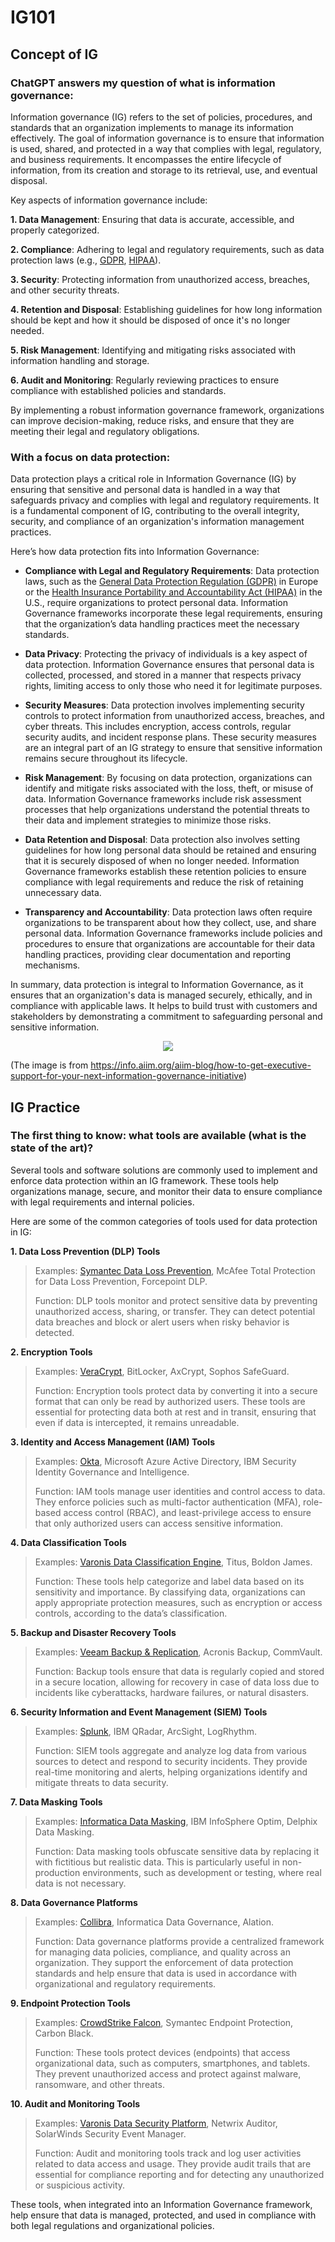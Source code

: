 # IG101

## Concept of IG

### ChatGPT answers my question of what is information governance:
Information governance (IG) refers to the set of policies, procedures, and standards that an organization implements to manage its information effectively. The goal of information governance is to ensure that information is used, shared, and protected in a way that complies with legal, regulatory, and business requirements. It encompasses the entire lifecycle of information, from its creation and storage to its retrieval, use, and eventual disposal.

Key aspects of information governance include:

**1. Data Management**: Ensuring that data is accurate, accessible, and properly categorized.

**2. Compliance**: Adhering to legal and regulatory requirements, such as data protection laws (e.g., [GDPR](https://gdpr-info.eu/), [HIPAA](https://www.hhs.gov/hipaa/for-professionals/index.html)).

**3. Security**: Protecting information from unauthorized access, breaches, and other security threats.

**4. Retention and Disposal**: Establishing guidelines for how long information should be kept and how it should be disposed of once it's no longer needed.

**5. Risk Management**: Identifying and mitigating risks associated with information handling and storage.

**6. Audit and Monitoring**: Regularly reviewing practices to ensure compliance with established policies and standards.

By implementing a robust information governance framework, organizations can improve decision-making, reduce risks, and ensure that they are meeting their legal and regulatory obligations.

### With a focus on data protection:

Data protection plays a critical role in Information Governance (IG) by ensuring that sensitive and personal data is handled in a way that safeguards privacy and complies with legal and regulatory requirements. It is a fundamental component of IG, contributing to the overall integrity, security, and compliance of an organization's information management practices.

Here’s how data protection fits into Information Governance:

* **Compliance with Legal and Regulatory Requirements**: Data protection laws, such as the [General Data Protection Regulation (GDPR)](https://gdpr-info.eu/) in Europe or the [Health Insurance Portability and Accountability Act (HIPAA)](https://www.hhs.gov/hipaa/for-professionals/index.html) in the U.S., require organizations to protect personal data. Information Governance frameworks incorporate these legal requirements, ensuring that the organization’s data handling practices meet the necessary standards.

* **Data Privacy**: Protecting the privacy of individuals is a key aspect of data protection. Information Governance ensures that personal data is collected, processed, and stored in a manner that respects privacy rights, limiting access to only those who need it for legitimate purposes.

* **Security Measures**: Data protection involves implementing security controls to protect information from unauthorized access, breaches, and cyber threats. This includes encryption, access controls, regular security audits, and incident response plans. These security measures are an integral part of an IG strategy to ensure that sensitive information remains secure throughout its lifecycle.

* **Risk Management**: By focusing on data protection, organizations can identify and mitigate risks associated with the loss, theft, or misuse of data. Information Governance frameworks include risk assessment processes that help organizations understand the potential threats to their data and implement strategies to minimize those risks.

* **Data Retention and Disposal**: Data protection also involves setting guidelines for how long personal data should be retained and ensuring that it is securely disposed of when no longer needed. Information Governance frameworks establish these retention policies to ensure compliance with legal requirements and reduce the risk of retaining unnecessary data.

* **Transparency and Accountability**: Data protection laws often require organizations to be transparent about how they collect, use, and share personal data. Information Governance frameworks include policies and procedures to ensure that organizations are accountable for their data handling practices, providing clear documentation and reporting mechanisms.

In summary, data protection is integral to Information Governance, as it ensures that an organization's data is managed securely, ethically, and in compliance with applicable laws. It helps to build trust with customers and stakeholders by demonstrating a commitment to safeguarding personal and sensitive information.

<div align="center">
  <img src="https://github.com/user-attachments/assets/624399a2-af2b-4189-a3d4-67663f4ae1fb">
</div>

(The image is from https://info.aiim.org/aiim-blog/how-to-get-executive-support-for-your-next-information-governance-initiative)

## IG Practice

### The first thing to know: what tools are available (what is the state of the art)?

Several tools and software solutions are commonly used to implement and enforce data protection within an IG framework. These tools help organizations manage, secure, and monitor their data to ensure compliance with legal requirements and internal policies.

Here are some of the common categories of tools used for data protection in IG:

**1. Data Loss Prevention (DLP) Tools**
> Examples: [Symantec Data Loss Prevention](https://www.broadcom.com/products/cybersecurity/information-protection/data-loss-prevention), McAfee Total Protection for Data Loss Prevention, Forcepoint DLP.
>
> Function: DLP tools monitor and protect sensitive data by preventing unauthorized access, sharing, or transfer. They can detect potential data breaches and block or alert users when risky behavior is detected.

**2. Encryption Tools**
> Examples: [VeraCrypt](https://www.veracrypt.fr/code/VeraCrypt/), BitLocker, AxCrypt, Sophos SafeGuard.
> 
> Function: Encryption tools protect data by converting it into a secure format that can only be read by authorized users. These tools are essential for protecting data both at rest and in transit, ensuring that even if data is intercepted, it remains unreadable.

**3. Identity and Access Management (IAM) Tools**
> Examples: [Okta](https://www.okta.com/), Microsoft Azure Active Directory, IBM Security Identity Governance and Intelligence.
> 
> Function: IAM tools manage user identities and control access to data. They enforce policies such as multi-factor authentication (MFA), role-based access control (RBAC), and least-privilege access to ensure that only authorized users can access sensitive information.

**4. Data Classification Tools**
> Examples: [Varonis Data Classification Engine](https://www.netwrix.com/one-to-one.html), Titus, Boldon James.
> 
> Function: These tools help categorize and label data based on its sensitivity and importance. By classifying data, organizations can apply appropriate protection measures, such as encryption or access controls, according to the data’s classification.

**5. Backup and Disaster Recovery Tools**
>Examples: [Veeam Backup & Replication](https://www.veeam.com/products/veeam-data-platform/backup-recovery.html), Acronis Backup, CommVault.
>
> Function: Backup tools ensure that data is regularly copied and stored in a secure location, allowing for recovery in case of data loss due to incidents like cyberattacks, hardware failures, or natural disasters.

**6. Security Information and Event Management (SIEM) Tools**
> Examples: [Splunk](https://www.splunk.com/), IBM QRadar, ArcSight, LogRhythm.
>
> Function: SIEM tools aggregate and analyze log data from various sources to detect and respond to security incidents. They provide real-time monitoring and alerts, helping organizations identify and mitigate threats to data security.

**7. Data Masking Tools**
> Examples: [Informatica Data Masking](https://www.informatica.com/products/data-security/data-masking.html), IBM InfoSphere Optim, Delphix Data Masking.
>
> Function: Data masking tools obfuscate sensitive data by replacing it with fictitious but realistic data. This is particularly useful in non-production environments, such as development or testing, where real data is not necessary.

**8. Data Governance Platforms**
> Examples: [Collibra](https://www.collibra.com/us/en), Informatica Data Governance, Alation.
>
> Function: Data governance platforms provide a centralized framework for managing data policies, compliance, and quality across an organization. They support the enforcement of data protection standards and help ensure that data is used in accordance with organizational and regulatory requirements.

**9. Endpoint Protection Tools**
> Examples: [CrowdStrike Falcon](https://www.crowdstrike.com/resources/videos/falcon-platform-demo/), Symantec Endpoint Protection, Carbon Black.
>
> Function: These tools protect devices (endpoints) that access organizational data, such as computers, smartphones, and tablets. They prevent unauthorized access and protect against malware, ransomware, and other threats.

**10. Audit and Monitoring Tools**
> Examples: [Varonis Data Security Platform](https://www.varonis.com/products/data-security-platform), Netwrix Auditor, SolarWinds Security Event Manager.
>
> Function: Audit and monitoring tools track and log user activities related to data access and usage. They provide audit trails that are essential for compliance reporting and for detecting any unauthorized or suspicious activity.

These tools, when integrated into an Information Governance framework, help ensure that data is managed, protected, and used in compliance with both legal regulations and organizational policies.


